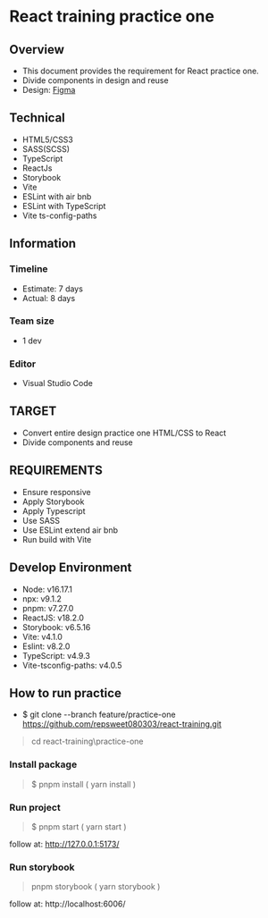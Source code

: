 # React training practice one

## Overview

- This document provides the requirement for React practice one.
- Divide components in design and reuse
- Design: [Figma](<https://www.figma.com/file/BqOR5d14AwutOqJUCmbwpt/School-Genuine---responsive-website%C2%A0template-download-html-with%C2%A0css-for-school-(Community)?node-id=2415%3A26437&t=YjvUKWXz1Dw7GoXV-0>)

## Technical

- HTML5/CSS3
- SASS(SCSS)
- TypeScript
- ReactJs
- Storybook
- Vite
- ESLint with air bnb
- ESLint with TypeScript
- Vite ts-config-paths

## Information

### Timeline

- Estimate: 7 days
- Actual: 8 days

### Team size

- 1 dev

### Editor

- Visual Studio Code

## TARGET

- Convert entire design practice one HTML/CSS to React
- Divide components and reuse

## REQUIREMENTS

- Ensure responsive
- Apply Storybook
- Apply Typescript
- Use SASS
- Use ESLint extend air bnb
- Run build with Vite

## Develop Environment

- Node: v16.17.1
- npx: v9.1.2
- pnpm: v7.27.0
- ReactJS: v18.2.0
- Storybook: v6.5.16
- Vite: v4.1.0
- Eslint: v8.2.0
- TypeScript: v4.9.3
- Vite-tsconfig-paths: v4.0.5

## How to run practice

- $ git clone --branch feature/practice-one https://github.com/repsweet080303/react-training.git

> cd react-training\practice-one

### Install package

> $ pnpm install ( yarn install )

### Run project

> $ pnpm start ( yarn start )

follow at: http://127.0.0.1:5173/

### Run storybook

> pnpm storybook ( yarn storybook )

follow at: http://localhost:6006/
